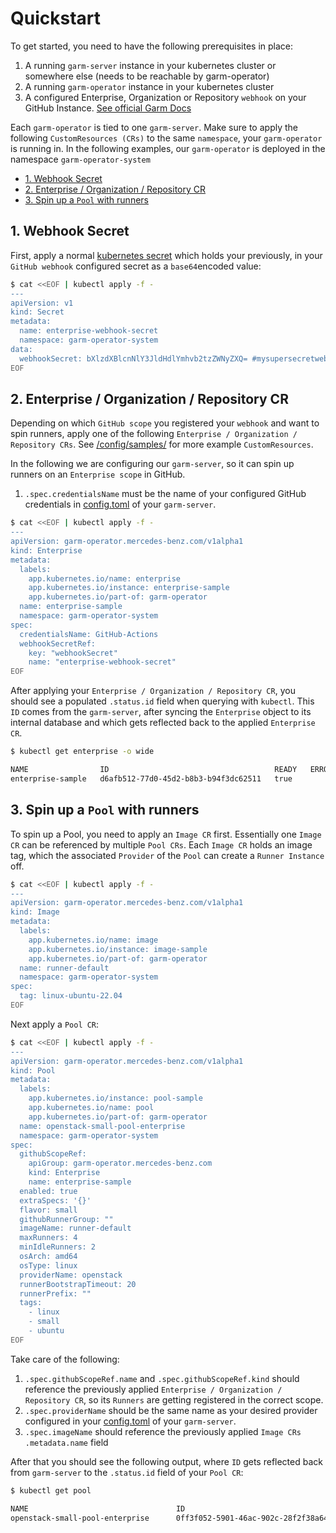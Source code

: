 <!-- SPDX-License-Identifier: MIT -->

# Quickstart

To get started, you need to have the following prerequisites in place:
1. A running `garm-server` instance in your kubernetes cluster or somewhere else (needs to be reachable by garm-operator)
2. A running `garm-operator` instance in your kubernetes cluster
3. A configured Enterprise, Organization or Repository `webhook` on your GitHub Instance. [See official Garm Docs](https://github.com/cloudbase/garm/blob/main/doc/webhooks.md)

Each `garm-operator` is tied to one `garm-server`. Make sure to apply the following `CustomResources (CRs)` to the same `namespace`, your `garm-operator` is running in. 
In the following examples, our `garm-operator` is deployed in the namespace `garm-operator-system`

<!-- toc -->
- [1. Webhook Secret](#1-webhook-secret)
- [2. Enterprise / Organization / Repository CR](#2-enterprise--organization--repository-cr)
- [3. Spin up a <code>Pool</code> with runners](#3-spin-up-a-pool-with-runners)
<!-- /toc -->

## 1. Webhook Secret
First, apply a normal [kubernetes secret](https://kubernetes.io/docs/concepts/configuration/secret/) which holds your previously, in your `GitHub webhook` configured secret as a `base64`encoded value:
```bash
$ cat <<EOF | kubectl apply -f -
---
apiVersion: v1
kind: Secret
metadata:
  name: enterprise-webhook-secret
  namespace: garm-operator-system
data:
  webhookSecret: bXlzdXBlcnNlY3JldHdlYmhvb2tzZWNyZXQ= #mysupersecretwebhooksecret
EOF
```

## 2. Enterprise / Organization / Repository CR
Depending on which `GitHub scope` you registered your `webhook` and want to spin runners, apply one of the following `Enterprise / Organization / Repository CRs`.
See [/config/samples/](../config/samples) for more example `CustomResources`.

In the following we are configuring our `garm-server`, so it can spin up runners on an `Enterprise scope` in GitHub.
1. `.spec.credentialsName` must be the name of your configured GitHub credentials in [config.toml](https://github.com/cloudbase/garm/blob/main/doc/github_credentials.md?plain=1#L25) of your `garm-server`.
```bash
$ cat <<EOF | kubectl apply -f -
---
apiVersion: garm-operator.mercedes-benz.com/v1alpha1
kind: Enterprise
metadata:
  labels:
    app.kubernetes.io/name: enterprise
    app.kubernetes.io/instance: enterprise-sample
    app.kubernetes.io/part-of: garm-operator
  name: enterprise-sample
  namespace: garm-operator-system
spec:
  credentialsName: GitHub-Actions
  webhookSecretRef:
    key: "webhookSecret"
    name: "enterprise-webhook-secret"
EOF
```

After applying your `Enterprise / Organization / Repository CR`, you should see a populated `.status.id` field when querying with `kubectl`. 
This `ID` comes from the `garm-server`, after syncing the `Enterprise` object to its internal database and which gets reflected back to the applied `Enterprise CR`.
```bash
$ kubectl get enterprise -o wide

NAME                ID                                     READY   ERROR   AGE
enterprise-sample   d6afb512-77d0-45d2-b8b3-b94f3dc62511   true            1m
```

## 3. Spin up a `Pool` with runners
To spin up a Pool, you need to apply an `Image CR` first. Essentially one `Image CR` can be referenced by multiple `Pool CRs`. Each `Image CR` holds an image tag, which
the associated `Provider` of the `Pool` can create a `Runner Instance` off.

```bash
$ cat <<EOF | kubectl apply -f -
---
apiVersion: garm-operator.mercedes-benz.com/v1alpha1
kind: Image
metadata:
  labels:
    app.kubernetes.io/name: image
    app.kubernetes.io/instance: image-sample
    app.kubernetes.io/part-of: garm-operator
  name: runner-default
  namespace: garm-operator-system
spec:
  tag: linux-ubuntu-22.04
EOF
```

Next apply a `Pool CR`:
```bash
$ cat <<EOF | kubectl apply -f -
---
apiVersion: garm-operator.mercedes-benz.com/v1alpha1
kind: Pool
metadata:
  labels:
    app.kubernetes.io/instance: pool-sample
    app.kubernetes.io/name: pool
    app.kubernetes.io/part-of: garm-operator
  name: openstack-small-pool-enterprise
  namespace: garm-operator-system
spec:
  githubScopeRef:
    apiGroup: garm-operator.mercedes-benz.com
    kind: Enterprise
    name: enterprise-sample
  enabled: true
  extraSpecs: '{}'
  flavor: small
  githubRunnerGroup: ""
  imageName: runner-default
  maxRunners: 4
  minIdleRunners: 2
  osArch: amd64
  osType: linux
  providerName: openstack
  runnerBootstrapTimeout: 20
  runnerPrefix: ""
  tags:
    - linux
    - small
    - ubuntu
EOF
```
Take care of the following:
1. `.spec.githubScopeRef.name` and `.spec.githubScopeRef.kind` should reference the previously applied `Enterprise / Organization / Repository CR`, so its `Runners` are getting registered in the correct scope.
2. `.spec.providerName` should be the same name as your desired provider configured in your [config.toml](https://github.com/cloudbase/garm/blob/main/doc/providers.md?plain=1#L26) of your `garm-server`.
3. `.spec.imageName` should reference the previously applied `Image CRs` `.metadata.name` field

After that you should see the following output, where `ID` gets reflected back from `garm-server` to the `.status.id` field of your `Pool CR`:

```bash
$ kubectl get pool

NAME                                 ID                                     MINIDLERUNNERS   MAXRUNNERS   AGE
openstack-small-pool-enterprise      0ff3f052-5901-46ac-902c-28f2f38a64ec   2                4            1m
```